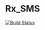 # Rx_SMS

[![Build Status](https://travis-ci.org/aliza89p/Rx_SMS.svg?branch=staging)](https://travis-ci.org/aliza89p/Rx_SMS)
